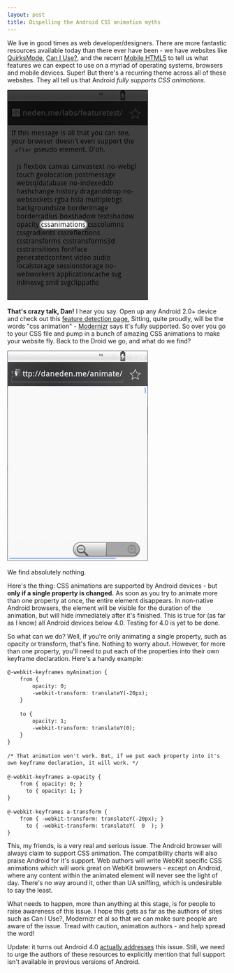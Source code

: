 ```yaml
---
layout: post
title: Dispelling the Android CSS animation myths
---
```


We live in good times as web developer/designers. There are more fantastic resources available today than there ever have been - we have websites like [QuirksMode](http://www.quirksmode.org/), [Can I Use?](http://caniuse.com/), and the recent [Mobile HTML5](http://mobilehtml5.org/) to tell us what features we can expect to use on a myriad of operating systems, browsers and mobile devices. Super! But there's a recurring theme across all of these websites. They all tell us that Android _fully supports CSS animations._

[![](/uploads/2011/12/android.png)](/uploads/2011/12/android.png)

**That's crazy talk, Dan!** I hear you say. Open up any Android 2.0+ device and check out this [feature detection page.](http://daneden.me/labs/featuretest/) Sitting, quite proudly, will be the words "css animation" - [Modernizr](http://modernizr.com) says it's fully supported. So over you go to your CSS file and pump in a bunch of amazing CSS animations to make your website fly. Back to the Droid we go, and what do we find?

[![](/uploads/2011/12/animate.png)](/uploads/2011/12/animate.png)

We find absolutely nothing.

Here's the thing: CSS animations are supported by Android devices - but **only if a single property is changed.** As soon as you try to animate more than one property at once, the entire element disappears. In non-native Android browsers, the element will be visible for the duration of the animation, but will hide immediately after it's finished. This is true for (as far as I know) all Android devices below 4.0. Testing for 4.0 is yet to be done.

So what can we do? Well, if you're only animating a single property, such as opacity or transform, that's fine. Nothing to worry about. However, for more than one property, you'll need to put each of the properties into their own keyframe declaration. Here's a handy example:


    @-webkit-keyframes myAnimation {
        from {
            opacity: 0;
            -webkit-transform: translateY(-20px);
        }

        to {
            opacity: 1;
            -webkit-transform: translateY(0);
        }
    }

    /* That animation won't work. But, if we put each property into it's own keyframe declaration, it will work. */

    @-webkit-keyframes a-opacity {
        from { opacity: 0; }
          to { opacity: 1; }
    }

    @-webkit-keyframes a-transform {
        from { -webkit-transform: translateY(-20px); }
          to { -webkit-transform: translateY(  0  ); }
    }


This, my friends, is a very real and serious issue. The Android browser will always claim to support CSS animation. The compatibility charts will also praise Android for it's support. Web authors will write WebKit specific CSS animations which will work great on WebKit browsers - except on Android, where any content within the animated element will never see the light of day. There's no way around it, other than UA sniffing, which is undesirable to say the least.

What needs to happen, more than anything at this stage, is for people to raise awareness of this issue. I hope this gets as far as the authors of sites such as Can I Use?, Modernizr et al so that we can make sure people are aware of the issue. Tread with caution, animation authors - and help spread the word!

Update: it turns out Android 4.0 [actually addresses](http://yfrog.com/h346935364p) this issue. Still, we need to urge the authors of these resources to explicitly mention that full support isn't available in previous versions of Android.
